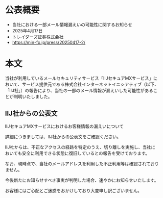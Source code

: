# 公表概要
- 当社における一部メール情報漏えいの可能性に関するお知らせ
- 2025年4月17日
- トレイダーズ証券株式会社
- https://min-fx.jp/press/20250417-2/

# 本文
当社が利用しているメールセキュリティサービス「IIJセキュアMXサービス」において、サービス提供元である株式会社インターネットイニシアティブ（以下、「IIJ社」）の報告により、当社の一部のメール情報が漏えいした可能性があることが判明いたしました。

## IIJ社からの公表文
IIJセキュアMXサービスにおけるお客様情報の漏えいについて

詳細につきましては、IIJ社からの公表文をご確認ください。

IIJ社からは、不正なアクセスの経路を特定のうえ、切り離しを実施し、当社においても安全に利用できる状態に復旧しているとの報告を受けております。

なお、現時点で、当社のメールアドレスを利用した不正利用等は確認されておりません。

今後新たにお知らせすべき事実が判明した場合、速やかにお知らせいたします。

お客様にはご心配とご迷惑をおかけしており大変申し訳ございません。
